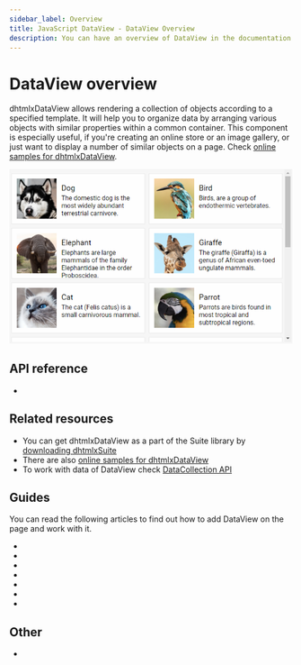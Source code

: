 ```yaml
---
sidebar_label: Overview
title: JavaScript DataView - DataView Overview 
description: You can have an overview of DataView in the documentation of the DHTMLX JavaScript UI library. Browse developer guides and API reference, try out code examples and live demos, and download a free 30-day evaluation version of DHTMLX Suite 7.
---
```


# DataView overview

dhtmlxDataView allows rendering a collection of objects according to a specified template. It will help you to organize data by arranging various objects with similar properties within a common container.
This component is especially useful, if you're creating an online store or an image gallery, or just want to display a number of similar objects on a page.
Check [online samples for dhtmlxDataView](https://docs.dhtmlx.com/suite/samples/dataview/). 

![](../assets/dataview/dataview_front.png)

## API reference

- [](api/api_overview.md)

## Related resources

- You can get dhtmlxDataView as a part of the Suite library by [downloading dhtmlxSuite](https://dhtmlx.com/docs/products/dhtmlxSuite/download.shtml)
- There are also [online samples for dhtmlxDataView](https://docs.dhtmlx.com/suite/samples/dataview/)
- To work with data of DataView check [DataCollection API](data_collection/index.md)

## Guides

You can read the following articles to find out how to add DataView on the page and work with it.

- [](initialization.md)
- [](configuration.md)
- [](data_loading.md)
- [](manipulating_data.md)
- [](usage_selection.md)
- [](customization.md)
- [](events.md)

## Other

- [](../migration.md)
